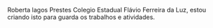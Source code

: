 Roberta lagos Prestes
Colegio Estadual Flávio Ferreira da Luz, estou criando isto para guarda os trabalhos e atividades. 
